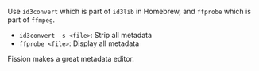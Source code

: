 Use `id3convert` which is part of `id3lib` in Homebrew, and `ffprobe` which is part of `ffmpeg`.

* `id3convert -s <file>`: Strip all metadata
* `ffprobe <file>`: Display all metadata

Fission makes a great metadata editor.

